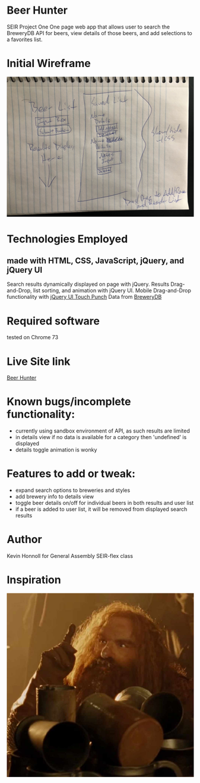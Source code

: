 # Beer Hunter
SEIR Project One
One page web app that allows user to search the BreweryDB API for beers, view details of those beers, and add selections to a favorites list.

# Initial Wireframe
![Beer List Wireframe](/images/IMG_9015.jpg)

# Technologies Employed
## made with HTML, CSS, JavaScript, jQuery, and jQuery UI
Search results dynamically displayed on page with jQuery. Results Drag-and-Drop, list sorting, and animation with jQuery UI.
Mobile Drag-and-Drop functionality with [jQuery UI Touch Punch](http://touchpunch.furf.com/)
Data from [BreweryDB](https://www.brewerydb.com/)

# Required software
tested on Chrome 73

# Live Site link
[Beer Hunter](https://goodgriefkev.github.io/Beer-List/#)

# Known bugs/incomplete functionality:
* currently using sandbox environment of API, as such results are limited
* in details view if no data is available for a category then 'undefined' is displayed
* details toggle animation is wonky

# Features to add or tweak:
* expand search options to breweries and styles
* add brewery info to details view
* toggle beer details on/off for individual beers in both results and user list
* if a beer is added to user list, it will be removed from displayed search results

# Author
Kevin Honnoll for General Assembly SEIR-flex class

# Inspiration
![Gimli](/images/gimlibeer.jpg)
